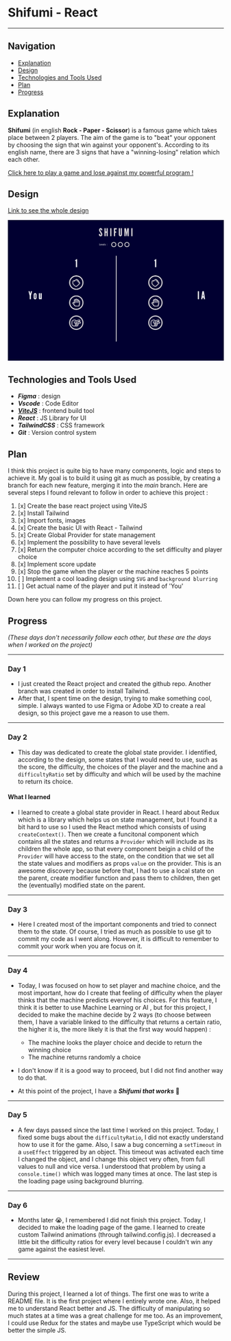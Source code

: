 # Shifumi - React

---

## Navigation

-   [Explanation](#explanation)
-   [Design](#design)
-   [Technologies and Tools Used](#technologies-and-tools-used)
-   [Plan](#plan)
-   [Progress](#progress)

## Explanation

**Shifumi** (in english **Rock - Paper - Scissor**) is a famous game which takes place between 2 players. The aim of the game is to "beat" your opponent by choosing the sign that win against your opponent's.
According to its english name, there are 3 signs that have a "winning-losing" relation which each other.

[Click here to play a game and lose against my powerful program !](https://www.figma.com/file/uITqUspFto082IRqNgAo13/Shifumi-React?node-id=0%3A1)

## Design

[Link to see the whole design](https://www.figma.com/file/uITqUspFto082IRqNgAo13/Shifumi-React?node-id=0%3A1)

![Design of the app](./src/public/Default.png)

## Technologies and Tools Used

-   **_Figma_** : design
-   **_Vscode_** : Code Editor
-   **_[ViteJS](https://vitejs.dev/)_** : frontend build tool
-   **_React_** : JS Library for UI
-   **_TailwindCSS_** : CSS framework
-   **_Git_** : Version control system

## Plan

I think this project is quite big to have many components, logic and steps to achieve it. My goal is to build it using git as much as possible, by creating a branch for each new feature, merging it into the _main_ branch.
Here are several steps I found relevant to follow in order to achieve this project :

1. [x] Create the base react project using ViteJS
2. [x] Install Tailwind
3. [x] Import fonts, images
4. [x] Create the basic UI with React - Tailwind
5. [x] Create Global Provider for state management
6. [x] Implement the possibility to have several levels
7. [x] Return the computer choice according to the set difficulty and player choice
8. [x] Implement score update
9. [x] Stop the game when the player or the machine reaches 5 points
10. [ ] Implement a cool loading design using `SVG` and `background blurring`
11. [ ] Get actual name of the player and put it instead of 'You'

Down here you can follow my progress on this project.

## Progress

_(These days don't necessarily follow each other, but these are the days when I worked on the project)_

---

### Day 1

-   I just created the React project and created the github repo. Another branch was created in order to install Tailwind.
-   After that, I spent time on the design, trying to make something cool, simple. I always wanted to use Figma or Adobe XD to create a real design, so this project gave me a reason to use them.

---

### Day 2

-   This day was dedicated to create the global state provider. I identified, according to the design, some states that I would need to use, such as the score, the difficulty, the choices of the player and the machine and a `difficultyRatio` set by difficulty and which will be used by the machine to return its choice.

#### What I learned

-   I learned to create a global state provider in React. I heard about Redux which is a library which helps us on state management, but I found it a bit hard to use so I used the React method which consists of using `createContext()`. Then we create a funcitonal component which contains all the states and returns a `Provider` which will include as its children the whole app, so that every component beigin a child of the `Provider` will have access to the state, on the condition that we set all the state values and modifiers as props `value` on the provider.
    This is an awesome discovery because before that, I had to use a local state on the parent, create modifier function and pass them to children, then get the (eventually) modified state on the parent.

---

### Day 3

-   Here I created most of the important components and tried to connect them to the state. Of course, I tried as much as possible to use git to commit my code as I went along. However, it is difficult to remember to commit your work when you are focus on it.

---

### Day 4

-   Today, I was focused on how to set player and machine choice, and the most important, how do I create that feeling of difficulty when the player thinks that the machine predicts everyof his choices. For this feature, I think it is better to use Machine Learning or AI , but for this project, I decided to make the machine decide by 2 ways (to choose between them, I have a variable linked to the difficulty that returns a certain ratio, the higher it is, the more likely it is that the first way would happen) :

    -   The machine looks the player choice and decide to return the winning choice
    -   The machine returns randomly a choice

-   I don't know if it is a good way to proceed, but I did not find another way to do that.
-   At this point of the project, I have a _**Shifumi that works**_ 🎊

---

### Day 5

-   A few days passed since the last time I worked on this project. Today, I fixed some bugs about the `difficultyRatio`, I did not exactly understand how to use it for the game. Also, I saw a bug concerning a `setTimeout` in a `useEffect` triggered by an object. This timeout was activated each time I changed the object, and I change this object very often, from full values to null and vice versa. I understood that problem by using a `console.time()` which was logged many times at once.
    The last step is the loading page using background blurring.

---

### Day 6

-   Months later 😭, I remembered I did not finish this project. Today, I decided to make the loading page of the game. I learned to create custom Tailwind animations (through tailwind.config.js). I decreased a little bit the difficulty ratios for every level because I couldn't win any game against the easiest level.

---

## Review

During this project, I learned a lot of things. The first one was to write a README file. It is the first project where I entirely wrote one. Also, it helped me to understand React better and JS. The difficulty of manipulating so much states at a time was a great challenge for me too.
As an improvement, I could use Redux for the states and maybe use TypeScript which would be better the simple JS.
